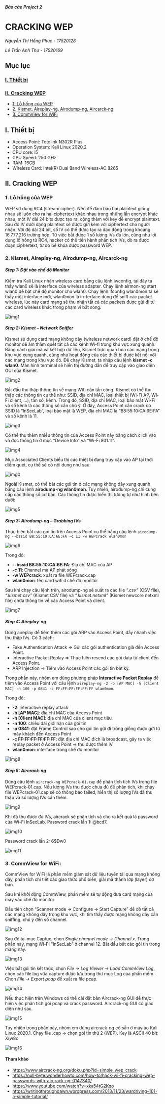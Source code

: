 #### *Báo cáo Project 2*
# CRACKING WEP
*Nguyễn Thị Hồng Phúc - 17520128*

*Lê Trần Anh Thư - 17520169*
## Mục lục
### [I.	Thiết bị](#thietbi)
### [II.	Cracking WEP](#crackingWEP)
  * [1.	Lỗ hổng của WEP](#lohongWEP)
  * [2. Kismet, Aireplay-ng, Airodump-ng, Aircarck-ng](#Linux)
  * [3.	CommView for WiFi](#Windows)

<a name="thietbi"></a>
## I. Thiết bị
-	Access Point: Totolink N302R Plus
-	Operation System: Kali Linux 2020.2
-	CPU core: i5
-	CPU Speed: 250 GHz
-	RAM: 16GB
-	Wireless Card: Intel(R) Dual Band Wireless-AC 8265

<a name="crackingWEP"></a>
## II. Cracking WEP
<a name="lohongWEP"></a>
### 1. Lỗ hổng của WEP
WEP sử dụng RC4 (stream cipher). Nên để đảm bảo hai plaintext giống nhau sẽ luôn cho ra hai ciphertext khác nhau trong những lần encrypt khác nhau, một IV dài 24 bits được tạo ra, cộng thêm với key để encrypt plaintext. Sau đó IV dưới dạng plaintext sẽ được gửi kèm với ciphertext cho người nhận.
Với độ dài 24 bit, số IV có thể được tạo ra dao động trong khoảng 16.777.216 trường hợp. Từ việc bắt được 1 số lượng IVs đủ lớn, cũng như lợi dụng lỗ hổng từ RC4, hacker có thể tiến hành phân tích IVs, dò ra được đoạn ciphertext, từ đó bẻ khóa được password WEP.

<a name="Linux"></a>
### 2. Kismet, Aireplay-ng, Airodump-ng, Aircarck-ng
#### *Step 1: Đặt vào chế độ Monitor*
Kiểm tra Kali Linux nhận wireless card bằng câu lệnh iwconfig, tại đây ta thấy wlan0 sẽ là interface của wireless adapter.
Chạy lệnh airmon-ng start wlan0 để bật chế độ monitor cho wlan0.
Chạy lệnh ifconfig wlan0mon ta sẽ thấy một interface mới, wlan0mon là in-terface dùng để sniff các packet wireless, lúc này card mạng sẽ thu nhận tất cả các packets được gửi đi từ các card wireless khác trong phạm vi bắt sóng.

![img1](Images/Image1.png)

#### *Step 2: Kismet – Network Sniffer*
Kismet sử dụng card mạng không dây (wireless network card) đặt ở chế độ monitor để âm thầm quét tất cả các kênh Wi-fi trong khu vực xung quanh. Bằng cách giải mã và kết hợp dữ liệu,  Kismet trực quan hóa các mạng trong khu vực xung quanh, cũng như hoạt động của các thiết bị được kết nối với các mạng trong khu vực đó.
Để chạy Kismet, ta nhập câu lệnh **kismet -c wlan0**. Màn hình terminal sẽ hiển thị đường dẫn để truy cập vào giao diện GUI của Kismet.

![img2](Images/Image2.png)

Bắt đầu thu thập thông tin về mạng Wifi cần tấn công. Kismet có thể thu thập các thông tin cụ thể như: SSID, địa chỉ MAC, loại thiết bị (Wi-Fi AP, Wi-Fi client, …), tần số, kênh. Trong đó, SSID, địa chỉ MAC, loại bảo mật Wi-Fi và số kênh là các thông số cần chú ý.
Ở đây, Access Point cần crack có SSID là “InSecLab”,  loại bảo mật là WEP, địa chỉ MAC là “B8:55:10:CA:6E:FA” và số kênh là 11.

![img3](Images/Image3.png)

Có thể thu thêm nhiều thông tin của Access Point này bằng cách click vào và đọc thông tin ở mục “Device Info” và “Wi-Fi 801.11”.

![img4](Images/Image4.png)

Mục Associated Clients biểu thị các thiệt bị đang truy cập vào AP tại thời diểm quét, cụ thể sẽ có nội dung như sau:

![img0](Images/Image0.png)

Ngoài Kismet, có thể bắt các gói tin ở các mạng không dây xung quanh bằng câu lệnh **airodump-ng wlan0mon**. Tuy nhiên, airodump-ng chỉ cung cấp các thông số cơ bản. Các thông tin được hiển thị tương tự như hình bên dưới:

![img5](Images/Image5.png)

#### *Step 3: Airodump-ng – Grabbing IVs*
Thực hiện bắt các gói tin trên Access Point cụ thể bằng câu lệnh ``airodump-ng --bssid B8:55:10:CA:6E:FA -c 11 -w WEPcrack wlan0mon``

![img6](Images/Image6.png)

Trong đó:
- **--bssid B8:55:10:CA:6E:FA**: Địa chỉ MAC của AP
-	**-c 11**: Channel mà AP phát sóng
-	**-w WEPcrack**: xuất ra file WEPcrack.cap
-	**wlan0mon**: tên card wifi ở chế độ monitor

Sau khi chạy câu lệnh trên, airodump-ng sẽ xuất ra các file  *“.csv”* (CSV file), *“.kismet.csv”* (Kismet CSV file) và *“.kismet.netxml”* (Kismet newcore netxml file) chứa thông tin về các Access Point và client.

![img7](Images/Image7.png)

#### *Step 4: Aireplay-ng*
Dùng aireplay để tiêm thêm các gói ARP vào Access Point, đẩy nhanh việc thu thập IVs.
Có 3 cách:
- Fake Authentication Attack => Gửi các gói authentication giả đến Access Point.
- Interactive Packet Replay => Thực hiện resend các gói data từ client đến Access Point.
- ARP Injection => Tiêm vào Access Point các gói tin bất kỳ.

Trong phần này, nhóm em dùng phương pháp **Interactive Packet Replay** để tiêm vào Access Point với câu lệnh ``aireplay-ng -2 -b [AP MAC] -h [Client MAC] -n 100 -p 0841 -c FF:FF:FF:FF:FF:FF wlan0mon``.

Trong đó:
- **-2**: interactive replay attack
-	**-b [AP MAC]**: địa chỉ MAC của Access Point
-	**-h [Client MAC]**: địa chỉ MAC của client mục tiêu
-	**-n 100**: chiều dài giới hạn của gói tin
-	**-p 0841**: đặt Frame Control sao cho gói tin gửi đi trông giống được gửi từ máy khách đến Access Point
-	**-c FF:FF:FF:FF:FF:FF**: đặt địa chỉ MAC đích là broadcast, gây ra việc replay packet ở Access Point => thu được thêm IV
-	**wlan0mon**: interface trong chế độ monitor

![img8](Images/Image8.png)

#### *Step 5: Aircrack-ng*
Dùng câu lệnh ``aircrack-ng WEPcrack-01.cap`` để phân tích tích IVs trong file  WEPcrack-01.cap. Nếu lượng IVs thu được chưa đủ để phân tích, khi chạy file WEPcrack-01.cap sẽ có thông báo failed, hiển thị số lượng IVs đã thu thập và số lượng IVs cần thêm.

![img9](Images/Image9.png)

Khi đã thu được đủ IVs, aircrack sẽ phân tích và cho ra kết quả là password của Wi-Fi InSecLab.
Password crack lần 1: @bcd7.

![img10](Images/Image10.png)

Password crack lần 2:  6$Dw0

![img11](Images/Image11.png)

<a name="windows"></a>
### 3. CommView for WiFi:
CommView for WiFi là phần mềm giám sát dữ liệu tuyển tải qua mạng không dây, phân tích chi tiết các giao thức phổ biến, giải mã thành lớp (layer) cơ bản.

Sau khi khởi động CommView, phần mềm sẽ tự động đưa card mạng của máy vào chế độ monitor.

Đầu tiên chọn “Scanner mode -> Configure -> Start Capture” để dò tất cả các mạng không dây trọng khu vực, khi tìm thấy được mạng không dây cần sniffing, chú ý đến số channel.

![img12](Images/Image12.PNG)

Sau đó tại mục Captue, chọn *Single channel mode -> Channel x*. Trong phần này, mạng Wi-Fi “InSecLab” ở channel 12. Bắt đầu bắt các gói tin trong mạng này.

![img13](Images/Image13.PNG)

Việc bắt gói tin kết thúc, chọn *File -> Log Viewer -> Load CommView Log*, chọn các file log vừa capture được lưu trong thư mục Log của phần mềm. Chọn *File -> Export pcap* để xuất ra file pcap.

![img14](Images/Image14.PNG)

Nếu thực hiện trên Windows có thể cài đặt bản Aircrack-ng GUI để thực hiện việc phân tích gói pcap và crack password. Aircrack-ng GUI có giao diện như sau.

![img15](Images/Image15.png)

Tuy nhiên trong phần này, nhóm em dùng aircrack-ng có sẵn ở máy ảo Kali Linux 2020.1. Chạy file .cap -> chọn gói tin thứ 2 (WEP).
Key là ASCII 40 bit: X(w8o

![img16](Images/Image16.PNG)

#### **Tham khảo**
- https://www.aircrack-ng.org/doku.php?id=simple_wep_crack
- https://null-byte.wonderhowto.com/how-to/hack-wi-fi-cracking-wep-passwords-with-aircrack-ng-0147340/
- https://www.youtube.com/watch?v=xka54tG2Kqo
- https://writingthroughdawn.wordpress.com/2013/11/23/wardriving-101-a-simple-tutorial/
